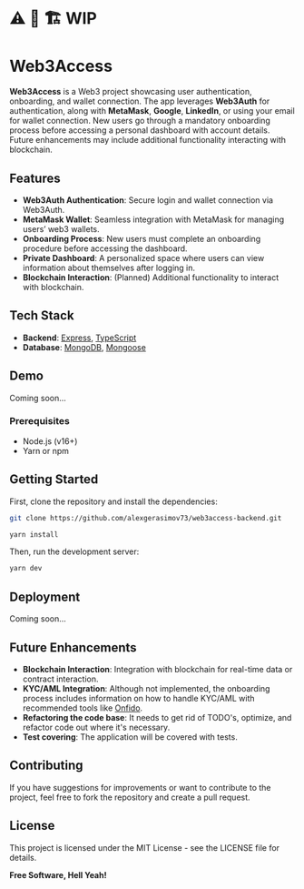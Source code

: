 # ⚠️ 🚧 🏗️ WIP

# Web3Access

**Web3Access** is a Web3 project showcasing user authentication, onboarding, and wallet connection.
The app leverages **Web3Auth** for authentication, along with **MetaMask**, **Google**, **LinkedIn**, or using your email for wallet connection.
New users go through a mandatory onboarding process before accessing a personal dashboard with account details.
Future enhancements may include additional functionality interacting with blockchain.

## Features

- **Web3Auth Authentication**: Secure login and wallet connection via Web3Auth.
- **MetaMask Wallet**: Seamless integration with MetaMask for managing users’ web3 wallets.
- **Onboarding Process**: New users must complete an onboarding procedure before accessing the dashboard.
- **Private Dashboard**: A personalized space where users can view information about themselves after logging in.
- **Blockchain Interaction**: (Planned) Additional functionality to interact with blockchain.

## Tech Stack

- **Backend**: [Express](https://expressjs.com/), [TypeScript](https://www.typescriptlang.org/)
- **Database**: [MongoDB](https://www.mongodb.com/), [Mongoose](https://mongoosejs.com/)

## Demo

Coming soon...

### Prerequisites

- Node.js (v16+)
- Yarn or npm

## Getting Started

First, clone the repository and install the dependencies:

```bash
git clone https://github.com/alexgerasimov73/web3access-backend.git
```

```bash
yarn install
```

Then, run the development server:

```bash
yarn dev
```

## Deployment

Coming soon...

## Future Enhancements

- **Blockchain Interaction**: Integration with blockchain for real-time data or contract interaction.
- **KYC/AML Integration**: Although not implemented, the onboarding process includes information on how to handle KYC/AML with recommended tools like [Onfido](https://onfido.com/).
- **Refactoring the code base**: It needs to get rid of TODO's, optimize, and refactor code out where it's necessary.
- **Test covering**: The application will be covered with tests.

## Contributing

If you have suggestions for improvements or want to contribute to the project, feel free to fork the repository and create a pull request.

## License

This project is licensed under the MIT License - see the LICENSE file for details.

**Free Software, Hell Yeah!**
